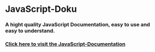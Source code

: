 # JavaScript-Doku
### A hight quality JavaScript Documentation, easy to use and easy to understand.
### [Click here to visit the JavaScript-Documentation](https://github.com/Kadukashi/JavaScript-Doku/blob/master/JavaScript-Doku.md)
